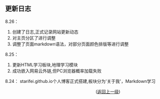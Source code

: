 ## 更新日志
8.26：
1. 创建了日志,正式记录网站更新动态  
2. 对主页分区了进行调整  
3. 调整了页面markdown语法，对部分页面颜色排版等进行调整  
  
8.25：
1. 更新HTML学习板块,地理学习模块  
2. 成功嵌入网易云外链,但PC浏览器概率加载失败  
  
8.24：
starifei.github.io个人博客正式搭建,板块分为'关于我'，Markdown学习   



   
&emsp;&emsp;&emsp;&emsp;&emsp;&emsp;&emsp;&emsp;&emsp;&emsp;&emsp;&emsp;&emsp;&emsp;&emsp;&emsp;&emsp;&emsp;&emsp;&emsp;&emsp;([返回上一级](../README.md))
